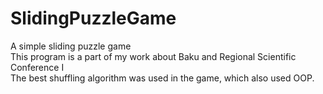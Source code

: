 # SlidingPuzzleGame
A simple sliding puzzle game <br>
This program is a part of my work about Baku and Regional Scientific Conference I <br>
The best shuffling algorithm was used in the game, which also used OOP. 

